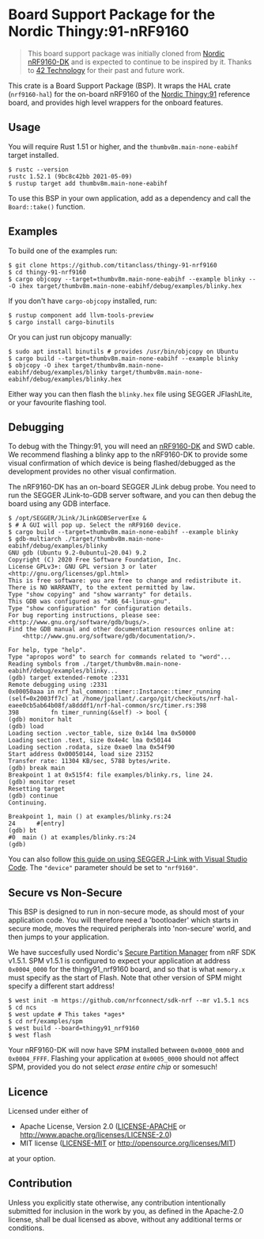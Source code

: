 # Board Support Package for the Nordic Thingy:91-nRF9160

> This board support package was initially cloned from [Nordic nRF9160-DK](https://github.com/nrf-rs/nrf9160-dk)
> and is expected to continue to be inspired by it. Thanks to [42 Technology](https://www.42technology.com/) 
> for their past and future work.

This crate is a Board Support Package (BSP). It wraps the HAL crate
(`nrf9160-hal`) for the on-board nRF9160 of the [Nordic Thingy:91](https://www.nordicsemi.com/Software-and-tools/Prototyping-platforms/Nordic-Thingy-91) reference board, 
and provides high level wrappers for the onboard features.

## Usage

You will require Rust 1.51 or higher, and the `thumbv8m.main-none-eabihf` target
installed.

```console
$ rustc --version
rustc 1.52.1 (9bc8c42bb 2021-05-09)
$ rustup target add thumbv8m.main-none-eabihf
```

To use this BSP in your own application, add as a dependency and call the
`Board::take()` function.

## Examples

To build one of the examples run:

```console
$ git clone https://github.com/titanclass/thingy-91-nrf9160
$ cd thingy-91-nrf9160
$ cargo objcopy --target=thumbv8m.main-none-eabihf --example blinky -- -O ihex target/thumbv8m.main-none-eabihf/debug/examples/blinky.hex
```

If you don't have `cargo-objcopy` installed, run:

```console
$ rustup component add llvm-tools-preview
$ cargo install cargo-binutils
```

Or you can just run objcopy manually:

```console
$ sudo apt install binutils # provides /usr/bin/objcopy on Ubuntu
$ cargo build --target=thumbv8m.main-none-eabihf --example blinky
$ objcopy -O ihex target/thumbv8m.main-none-eabihf/debug/examples/blinky target/thumbv8m.main-none-eabihf/debug/examples/blinky.hex
```

Either way you can then flash the `blinky.hex` file using SEGGER JFlashLite, or
your favourite flashing tool.

## Debugging

To debug with the Thingy:91, you will need an [nRF9160-DK](https://www.nordicsemi.com/Software-and-Tools/Development-Kits/nRF9160-DK) and SWD cable.
We recommend flashing a blinky app to the nRF9160-DK to provide some visual confirmation of which device is being flashed/debugged as the
development provides no other visual confirmation.

The nRF9160-DK has an on-board SEGGER JLink debug probe. You need to run the
SEGGER JLink-to-GDB server software, and you can then debug the board using any
GDB interface.

```console
$ /opt/SEGGER/JLink/JLinkGDBServerExe &
$ # A GUI will pop up. Select the nRF9160 device.
$ cargo build --target=thumbv8m.main-none-eabihf --example blinky
$ gdb-multiarch ./target/thumbv8m.main-none-eabihf/debug/examples/blinky
GNU gdb (Ubuntu 9.2-0ubuntu1~20.04) 9.2
Copyright (C) 2020 Free Software Foundation, Inc.
License GPLv3+: GNU GPL version 3 or later <http://gnu.org/licenses/gpl.html>
This is free software: you are free to change and redistribute it.
There is NO WARRANTY, to the extent permitted by law.
Type "show copying" and "show warranty" for details.
This GDB was configured as "x86_64-linux-gnu".
Type "show configuration" for configuration details.
For bug reporting instructions, please see:
<http://www.gnu.org/software/gdb/bugs/>.
Find the GDB manual and other documentation resources online at:
    <http://www.gnu.org/software/gdb/documentation/>.

For help, type "help".
Type "apropos word" to search for commands related to "word"...
Reading symbols from ./target/thumbv8m.main-none-eabihf/debug/examples/blinky...
(gdb) target extended-remote :2331
Remote debugging using :2331
0x00050aaa in nrf_hal_common::timer::Instance::timer_running (self=0x2003ff7c) at /home/jpallant/.cargo/git/checkouts/nrf-hal-eaee0cb5ab64b08f/a8dddf1/nrf-hal-common/src/timer.rs:398
398         fn timer_running(&self) -> bool {
(gdb) monitor halt
(gdb) load
Loading section .vector_table, size 0x144 lma 0x50000
Loading section .text, size 0x4e4c lma 0x50144
Loading section .rodata, size 0xae0 lma 0x54f90
Start address 0x00050144, load size 23152
Transfer rate: 11304 KB/sec, 5788 bytes/write.
(gdb) break main
Breakpoint 1 at 0x515f4: file examples/blinky.rs, line 24.
(gdb) monitor reset
Resetting target
(gdb) continue
Continuing.

Breakpoint 1, main () at examples/blinky.rs:24
24      #[entry]
(gdb) bt
#0  main () at examples/blinky.rs:24
(gdb) 
```

You can also follow [this guide on using SEGGER J-Link with Visual Studio
Code](https://wiki.segger.com/J-Link_Visual_Studio_Code). The `"device"`
parameter should be set to `"nrf9160"`.

## Secure vs Non-Secure

This BSP is designed to run in non-secure mode, as should most of your
application code. You will therefore need a 'bootloader' which starts in secure
mode, moves the required peripherals into 'non-secure' world, and then jumps to
your application.

We have succesfully used Nordic's [Secure Partition
Manager](https://github.com/nrfconnect/sdk-nrf/tree/master/samples/spm) from nRF
SDK v1.5.1. SPM v1.5.1 is configured to expect your application at address
`0x0004_0000` for the thingy91_nrf9160 board, and so that is what `memory.x` must specify as the start of Flash.
Note that other version of SPM might specify a different start address!

```console
$ west init -m https://github.com/nrfconnect/sdk-nrf --mr v1.5.1 ncs
$ cd ncs
$ west update # This takes *ages*
$ cd nrf/examples/spm
$ west build --board=thingy91_nrf9160
$ west flash
```

Your nRF9160-DK will now have SPM installed between `0x0000_0000` and
`0x0004_FFFF`. Flashing your application at `0x0005_0000` should not affect SPM,
provided you do not select *erase entire chip* or somesuch!

## Licence

Licensed under either of

- Apache License, Version 2.0 ([LICENSE-APACHE](LICENSE-APACHE) or
  http://www.apache.org/licenses/LICENSE-2.0)
- MIT license ([LICENSE-MIT](LICENSE-MIT) or http://opensource.org/licenses/MIT)

at your option.

## Contribution

Unless you explicitly state otherwise, any contribution intentionally
submitted for inclusion in the work by you, as defined in the Apache-2.0
license, shall be dual licensed as above, without any additional terms or
conditions.

